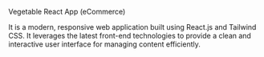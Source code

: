 Vegetable React App (eCommerce)

It is a modern, responsive web application built using React.js and Tailwind CSS. It leverages the latest front-end technologies to provide a clean and interactive user interface for managing content efficiently.

